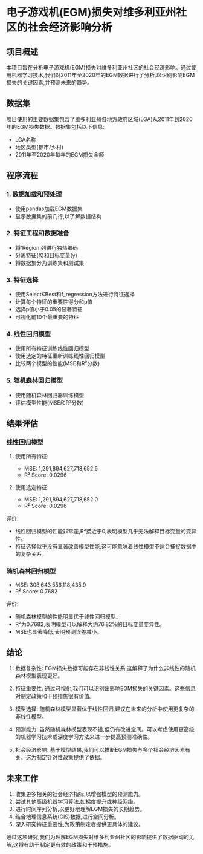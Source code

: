 # 电子游戏机(EGM)损失对维多利亚州社区的社会经济影响分析

## 项目概述

本项目旨在分析电子游戏机(EGM)损失对维多利亚州社区的社会经济影响。通过使用机器学习技术,我们对2011年至2020年的EGM数据进行了分析,以识别影响EGM损失的关键因素,并预测未来的趋势。

## 数据集

项目使用的主要数据集包含了维多利亚州各地方政府区域(LGA)从2011年到2020年的EGM损失数据。数据集包括以下信息:
- LGA名称
- 地区类型(都市/乡村)
- 2011年至2020年每年的EGM损失金额

## 程序流程

### 1. 数据加载和预处理

- 使用pandas加载EGM数据集
- 显示数据集的前几行,以了解数据结构

### 2. 特征工程和数据准备

- 将'Region'列进行独热编码
- 分离特征(X)和目标变量(y)
- 将数据集分为训练集和测试集

### 3. 特征选择

- 使用SelectKBest和f_regression方法进行特征选择
- 计算每个特征的重要性得分和p值
- 选择p值小于0.05的显著特征
- 可视化前10个最重要的特征

### 4. 线性回归模型

- 使用所有特征训练线性回归模型
- 使用选定的特征重新训练线性回归模型
- 比较两个模型的性能(MSE和R²分数)

### 5. 随机森林回归模型

- 使用随机森林回归器训练模型
- 评估模型性能(MSE和R²分数)

## 结果评估

### 线性回归模型

1. 使用所有特征:
   - MSE: 1,291,894,627,718,652.5
   - R² Score: 0.0296

2. 使用选定特征:
   - MSE: 1,291,894,627,718,652.0
   - R² Score: 0.0296

评价:
- 线性回归模型的性能非常差,R²接近于0,表明模型几乎无法解释目标变量的变异性。
- 特征选择似乎没有显著改善模型性能,这可能意味着线性模型不适合捕捉数据中的复杂关系。

### 随机森林回归模型

- MSE: 308,643,556,118,435.9
- R² Score: 0.7682

评价:
- 随机森林模型的性能明显优于线性回归模型。
- R²为0.7682,表明模型可以解释大约76.82%的目标变量变异性。
- MSE也显著降低,表明预测误差减小。

## 结论

1. 数据复杂性: EGM损失数据可能存在非线性关系,这解释了为什么非线性的随机森林模型表现更好。

2. 特征重要性: 通过可视化,我们可以识别出影响EGM损失的关键因素。这些信息对制定政策和干预措施很有价值。

3. 模型选择: 随机森林模型显著优于线性回归,建议在未来的分析中使用更复杂的非线性模型。

4. 预测能力: 虽然随机森林模型表现不错,但仍有改进空间。可以考虑使用更高级的机器学习技术或深度学习方法来进一步提高预测准确性。

5. 社会经济影响: 基于模型结果,我们可以推断EGM损失与多个社会经济因素有关。这为制定针对性政策提供了依据。

## 未来工作

1. 收集更多相关的社会经济指标,以增强模型的预测能力。
2. 尝试其他高级机器学习算法,如梯度提升或神经网络。
3. 进行时间序列分析,以更好地理解EGM损失的长期趋势。
4. 结合地理信息系统(GIS)数据,进行空间分析。
5. 深入研究特征重要性,为政策制定者提供更具体的建议。

通过这项研究,我们为理解EGM损失对维多利亚州社区的影响提供了数据驱动的见解,这将有助于制定更有效的政策和干预措施。
